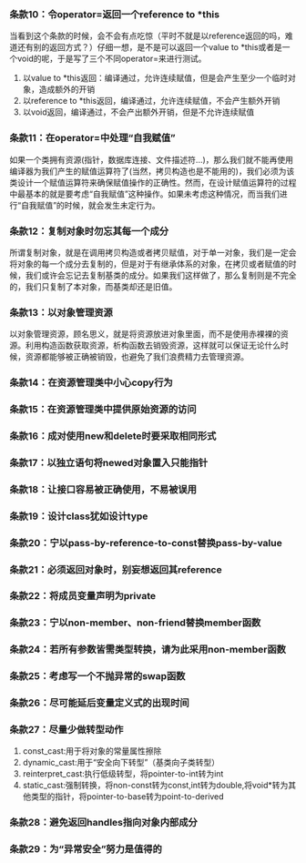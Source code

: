 ### 条款10：令operator=返回一个reference to *this
当看到这个条款的时候，会不会有点吃惊（平时不就是以reference返回的吗，难道还有别的返回方式？）仔细一想，是不是可以返回一个value to *this或者是一个void的呢，于是写了三个不同operator=来进行测试。  

1. 以value to *this返回：编译通过，允许连续赋值，但是会产生至少一个临时对象，造成额外的开销  
2. 以reference to *this返回，编译通过，允许连续赋值，不会产生额外开销
3. 以void返回，编译通过，不会产出额外开销，但是不允许连续赋值

### 条款11：在operator=中处理“自我赋值”

如果一个类拥有资源(指针，数据库连接、文件描述符...)，那么我们就不能再使用编译器为我们产生的赋值运算符了(当然，拷贝构造也是不能用的)，我们必须为该类设计一个赋值运算符来确保赋值操作的正确性。然而，在设计赋值运算符的过程中最基本的就是要考虑“自我赋值”这种操作。如果未考虑这种情况，而当我们进行“自我赋值”的时候，就会发生未定行为。
 
### 条款12：复制对象时勿忘其每一个成分
所谓复制对象，就是在调用拷贝构造或者拷贝赋值，对于单一对象，我们是一定会将对象的每一个成分去复制的，但是对于有继承体系的对象，在拷贝或者赋值的时候，我们或许会忘记去复制基类的成分。如果我们这样做了，那么复制则是不完全的，我们只复制了本对象，而基类却还是旧值。
### 条款13：以对象管理资源
以对象管理资源，顾名思义，就是将资源放进对象里面，而不是使用赤裸裸的资源。利用构造函数获取资源，析构函数去销毁资源，这样就可以保证无论什么时候，资源都能够被正确被销毁，也避免了我们浪费精力去管理资源。
### 条款14：在资源管理类中小心copy行为
### 条款15：在资源管理类中提供原始资源的访问
### 条款16：成对使用new和delete时要采取相同形式
### 条款17：以独立语句将newed对象置入只能指针
### 条款18：让接口容易被正确使用，不易被误用
### 条款19：设计class犹如设计type
### 条款20：宁以pass-by-reference-to-const替换pass-by-value
### 条款21：必须返回对象时，别妄想返回其reference
### 条款22：将成员变量声明为private
### 条款23：宁以non-member、non-friend替换member函数
### 条款24：若所有参数皆需类型转换，请为此采用non-member函数
### 条款25：考虑写一个不抛异常的swap函数
### 条款26：尽可能延后变量定义式的出现时间
### 条款27：尽量少做转型动作
1. const_cast:用于将对象的常量属性擦除
2. dynamic_cast:用于“安全向下转型”（基类向子类转型）
3. reinterpret_cast:执行低级转型，将pointer-to-int转为int
4. static_cast:强制转换，将non-const转为const,int转为double,将void*转为其他类型的指针，将pointer-to-base转为point-to-derived
### 条款28：避免返回handles指向对象内部成分
### 条款29：为“异常安全”努力是值得的
